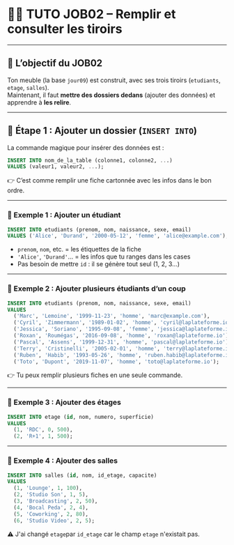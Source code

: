 # 🧑‍🏫 TUTO JOB02 – Remplir et consulter les tiroirs

---

## 🎯 L’objectif du JOB02

Ton meuble (la base `jour09`) est construit, avec ses trois tiroirs (`etudiants`, `etage`, `salles`).  
Maintenant, il faut **mettre des dossiers dedans** (ajouter des données) et apprendre à **les relire**.

---

## 🧩 Étape 1 : Ajouter un dossier (`INSERT INTO`)

La commande magique pour insérer des données est :

```sql
INSERT INTO nom_de_la_table (colonne1, colonne2, ...)
VALUES (valeur1, valeur2, ...);
```

👉 C’est comme remplir une fiche cartonnée avec les infos dans le bon ordre.

---

### 📄 Exemple 1 : Ajouter un étudiant

```sql
INSERT INTO etudiants (prenom, nom, naissance, sexe, email)
VALUES ('Alice', 'Durand', '2000-05-12', 'femme', 'alice@example.com');
```

- `prenom`, `nom`, etc. = les étiquettes de la fiche
- `'Alice'`, `'Durand'`… = les infos que tu ranges dans les cases
- Pas besoin de mettre `id` : il se génère tout seul (1, 2, 3…)

---

### 📄 Exemple 2 : Ajouter plusieurs étudiants d’un coup

```sql
INSERT INTO etudiants (prenom, nom, naissance, sexe, email)
VALUES
  ('Marc', 'Lemoine', '1999-11-23', 'homme', 'marc@example.com'),
  ('Cyril', 'Zimmermann', '1989-01-02', 'homme', 'cyril@laplateforme.io'),
  ('Jessica', 'Soriano', '1995-09-08', 'femme', 'jessica@laplateforme.io'),
  ('Roxan', 'Roumégas', '2016-09-08', 'homme', 'roxan@laplateforme.io'),
  ('Pascal', 'Assens', '1999-12-31', 'homme', 'pascal@laplateforme.io'),
  ('Terry', 'Cristinelli', '2005-02-01', 'homme', 'terry@laplateforme.io'),
  ('Ruben', 'Habib', '1993-05-26', 'homme', 'ruben.habib@laplateforme.io'),
  ('Toto', 'Dupont', '2019-11-07', 'homme', 'toto@laplateforme.io');
```

👉 Tu peux remplir plusieurs fiches en une seule commande.

---

### 🏢 Exemple 3 : Ajouter des étages

```sql
INSERT INTO etage (id, nom, numero, superficie)
VALUES
  (1, 'RDC', 0, 500),
  (2, 'R+1', 1, 500);
```

---

### 🏫 Exemple 4 : Ajouter des salles

```sql
INSERT INTO salles (id, nom, id_etage, capacite)
VALUES
  (1, 'Lounge', 1, 100),
  (2, 'Studio Son', 1, 5),
  (3, 'Broadcasting', 2, 50),
  (4, 'Bocal Peda', 2, 4),
  (5, 'Coworking', 2, 80),
  (6, 'Studio Video', 2, 5);
```

⚠️ J'ai changé `etage`par `id_etage` car le champ `etage` n'existait pas.
